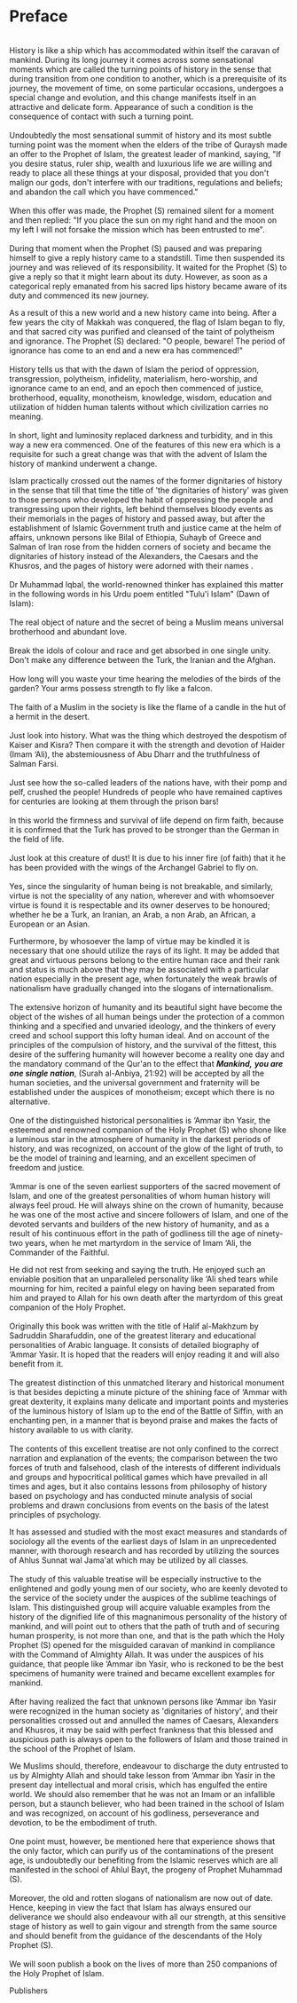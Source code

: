 Preface
=======

   
 History is like a ship which has accommodated within itself the caravan
of mankind. During its long journey it comes across some sensational
moments which are called the turning points of history in the sense that
during transition from one condition to another, which is a prerequisite
of its journey, the movement of time, on some particular occasions,
undergoes a special change and evolution, and this change manifests
itself in an attractive and delicate form. Appearance of such a
condition is the consequence of contact with such a turning point.  
    
 Undoubtedly the most sensational summit of history and its most subtle
turning point was the moment when the elders of the tribe of Quraysh
made an offer to the Prophet of Islam, the greatest leader of mankind,
saying, "If you desire status, ruler ship, wealth and luxurious life we
are willing and ready to place all these things at your disposal,
provided that you don't malign our gods, don't interfere with our
traditions, regulations and beliefs; and abandon the call which you have
commenced."  
    
 When this offer was made, the Prophet (S) remained silent for a moment
and then replied: "If you place the sun on my right hand and the moon on
my left I will not forsake the mission which has been entrusted to
me".  
    
 During that moment when the Prophet (S) paused and was preparing
himself to give a reply history came to a standstill. Time then
suspended its journey and was relieved of its responsibility. It waited
for the Prophet (S) to give a reply so that it might learn about its
duty. However, as soon as a categorical reply emanated from his sacred
lips history became aware of its duty and commenced its new journey.

As a result of this a new world and a new history came into being. After
a few years the city of Makkah was conquered, the flag of Islam began to
fly, and that sacred city was purified and cleansed of the taint of
polytheism and ignorance. The Prophet (S) declared: "O people, beware!
The period of ignorance has come to an end and a new era has
commenced!"  
    
 History tells us that with the dawn of Islam the period of oppression,
transgression, polytheism, infidelity, materialism, hero-worship, and
ignorance came to an end, and an epoch then commenced of justice,
brotherhood, equality, monotheism, knowledge, wisdom, education and
utilization of hidden human talents without which civilization carries
no meaning.  
    
 In short, light and luminosity replaced darkness and turbidity, and in
this way a new era commenced. One of the features of this new era which
is a requisite for such a great change was that with the advent of Islam
the history of mankind underwent a change.

Islam practically crossed out the names of the former dignitaries of
history in the sense that till that time the title of 'the dignitaries
of history' was given to those persons who developed the habit of
oppressing the people and transgressing upon their rights, left behind
themselves bloody events as their memorials in the pages of history and
passed away, but after the establishment of Islamic Government truth and
justice came at the helm of affairs, unknown persons like Bilal of
Ethiopia, Suhayb of Greece and Salman of Iran rose from the hidden
corners of society and became the dignitaries of history instead of the
Alexanders, the Caesars and the Khusros, and the pages of history were
adorned with their names .  
    
 Dr Muhammad Iqbal, the world-renowned thinker has explained this matter
in the following words in his Urdu poem entitled "Tulu'i Islam" (Dawn of
Islam):  
    
 The real object of nature and the secret of being a Muslim means
universal brotherhood and abundant love.  
    
 Break the idols of colour and race and get absorbed in one single
unity. Don't make any difference between the Turk, the Iranian and the
Afghan.  
    
 How long will you waste your time hearing the melodies of the birds of
the garden? Your arms possess strength to fly like a falcon.  
    
 The faith of a Muslim in the society is like the flame of a candle in
the hut of a hermit in the desert.  
    
 Just look into history. What was the thing which destroyed the
despotism of Kaiser and Kisra? Then compare it with the strength and
devotion of Haider (Imam ‘Ali), the abstemiousness of Abu Dharr and the
truthfulness of Salman Farsi.  
    
 Just see how the so-called leaders of the nations have, with their pomp
and pelf, crushed the people! Hundreds of people who have remained
captives for centuries are looking at them through the prison bars!  
    
 In this world the firmness and survival of life depend on firm faith,
because it is confirmed that the Turk has proved to be stronger than the
German in the field of life.  
    
 Just look at this creature of dust! It is due to his inner fire (of
faith) that it he has been provided with the wings of the Archangel
Gabriel to fly on.  
    
 Yes, since the singularity of human being is not breakable, and
similarly, virtue is not the speciality of any nation, wherever and with
whomsoever virtue is found it is respectable and its owner deserves to
be honoured; whether he be a Turk, an Iranian, an Arab, a non Arab, an
African, a European or an Asian.

Furthermore, by whosoever the lamp of virtue may be kindled it is
necessary that one should utilize the rays of its light. It may be added
that great and virtuous persons belong to the entire human race and
their rank and status is much above that they may be associated with a
particular nation especially in the present age, when fortunately the
weak brawls of nationalism have gradually changed into the slogans of
internationalism.  
    
 The extensive horizon of humanity and its beautiful sight have become
the object of the wishes of all human beings under the protection of a
common thinking and a specified and unvaried ideology, and the thinkers
of every creed and school support this lofty human ideal. And on account
of the principles of the compulsion of history, and the survival of the
fittest, this desire of the suffering humanity will however become a
reality one day and the mandatory command of the Qur'an to the effect
that ***Mankind,*** ***you are one single nation***, (Surah al-Anbiya,
21:92) will be accepted by all the human societies, and the universal
government and fraternity will be established under the auspices of
monotheism; except which there is no alternative.  
    
 One of the distinguished historical personalities is ‘Ammar ibn Yasir,
the esteemed and renowned companion of the Holy Prophet (S) who shone
like a luminous star in the atmosphere of humanity in the darkest
periods of history, and was recognized, on account of the glow of the
light of truth, to be the model of training and learning, and an
excellent specimen of freedom and justice.   
    
 ‘Ammar is one of the seven earliest supporters of the sacred movement
of Islam, and one of the greatest personalities of whom human history
will always feel proud. He will always shine on the crown of humanity,
because he was one of the most active and sincere followers of Islam,
and one of the devoted servants and builders of the new history of
humanity, and as a result of his continuous effort in the path of
godliness till the age of ninety-two years, when he met martyrdom in the
service of Imam ‘Ali, the Commander of the Faithful.

He did not rest from seeking and saying the truth. He enjoyed such an
enviable position that an unparalleled personality like ‘Ali shed tears
while mourning for him, recited a painful elegy on having been separated
from him and prayed to Allah for his own death after the martyrdom of
this great companion of the Holy Prophet.  
    
 Originally this book was written with the title of Halif al-Makhzum by
Sadruddin Sharafuddin, one of the greatest literary and educational
personalities of Arabic language. It consists of detailed biography of
‘Ammar Yasir. It is hoped that the readers will enjoy reading it and
will also benefit from it.  
    
 The greatest distinction of this unmatched literary and historical
monument is that besides depicting a minute picture of the shining face
of ‘Ammar with great dexterity, it explains many delicate and important
points and mysteries of the luminous history of Islam up to the end of
the Battle of Siffin, with an enchanting pen, in a manner that is beyond
praise and makes the facts of history available to us with clarity.  
    
 The contents of this excellent treatise are not only confined to the
correct narration and explanation of the events; the comparison between
the two forces of truth and falsehood, clash of the interests of
different individuals and groups and hypocritical political games which
have prevailed in all times and ages, but it also contains lessons from
philosophy of history based on psychology and has conducted minute
analysis of social problems and drawn conclusions from events on the
basis of the latest principles of psychology.

It has assessed and studied with the most exact measures and standards
of sociology all the events of the earliest days of Islam in an
unprecedented manner, with thorough research and has recorded by
utilizing the sources of Ahlus Sunnat wal Jama'at which may be utilized
by all classes.  
    
 The study of this valuable treatise will be especially instructive to
the enlightened and godly young men of our society, who are keenly
devoted to the service of the society under the auspices of the sublime
teachings of Islam. This distinguished group will acquire valuable
examples from the history of the dignified life of this magnanimous
personality of the history of mankind, and will point out to others that
the path of truth and of securing human prosperity, is not more than
one, and that is the path which the Holy Prophet (S) opened for the
misguided caravan of mankind in compliance with the Command of Almighty
Allah. It was under the auspices of his guidance, that people like
‘Ammar ibn Yasir, who is reckoned to be the best specimens of humanity
were trained and became excellent examples for mankind.  
    
 After having realized the fact that unknown persons like ‘Ammar ibn
Yasir were recognized in the human society as 'dignitaries of history',
and their personalities crossed out and annulled the names of Caesars,
Alexanders and Khusros, it may be said with perfect frankness that this
blessed and auspicious path is always open to the followers of Islam and
those trained in the school of the Prophet of Islam.

We Muslims should, therefore, endeavour to discharge the duty entrusted
to us by Almighty Allah and should take lesson from ‘Ammar ibn Yasir in
the present day intellectual and moral crisis, which has engulfed the
entire world. We should also remember that he was not an Imam or an
infallible person, but a staunch believer, who had been trained in the
school of Islam and was recognized, on account of his godliness,
perseverance and devotion, to be the embodiment of truth.  
    
 One point must, however, be mentioned here that experience shows that
the only factor, which can purify us of the contaminations of the
present age, is undoubtedly our benefiting from the Islamic reserves
which are all manifested in the school of Ahlul Bayt, the progeny of
Prophet Muhammad (S).  
    
 Moreover, the old and rotten slogans of nationalism are now out of
date. Hence, keeping in view the fact that Islam has always ensured our
deliverance we should also endeavour with all our strength, at this
sensitive stage of history as well to gain vigour and strength from the
same source and should benefit from the guidance of the descendants of
the Holy Prophet (S).  
    
 We will soon publish a book on the lives of more than 250 companions of
the Holy Prophet of Islam.

Publishers


